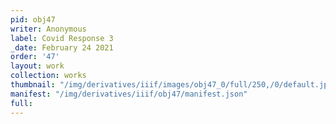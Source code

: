 ```yaml
---
pid: obj47
writer: Anonymous
label: Covid Response 3
_date: February 24 2021
order: '47'
layout: work
collection: works
thumbnail: "/img/derivatives/iiif/images/obj47_0/full/250,/0/default.jpg"
manifest: "/img/derivatives/iiif/obj47/manifest.json"
full:
---
```

